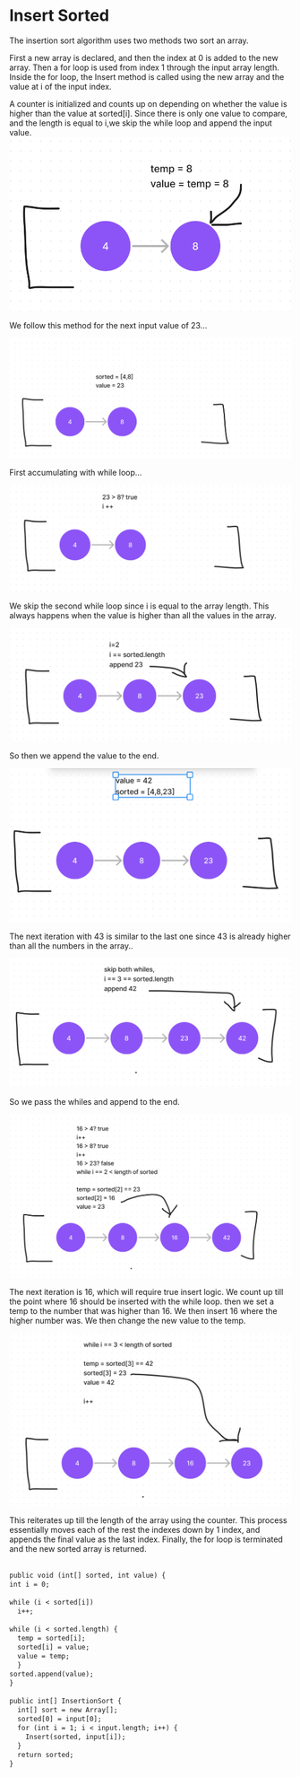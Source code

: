 # Insert Sorted

The insertion sort algorithm uses two methods two sort an array.

First a new array is declared, and then the index at 0 is added to the new array.
Then a for loop is used  from index 1 through the input array length.
Inside the for loop, the Insert method is called using the new array and the value at i of the input index.

A counter is initialized and counts up on depending on whether the value is higher than the value at sorted[i].
Since there is only one value to compare, and the length is equal to i,we skip the while loop and append the input value.
![step0](step0.png)

We follow this method for the next input value of 23...

![step2](step2.png)

First accumulating with while loop...

![step1](step1.png)

We skip the second while loop since i is equal to the array length.  This always happens when the value is higher than
all the values in the array.

![step3](step3.png)

So then we append the value to the end.

![step4](step4.png)

The next iteration with 43 is similar to the last one since 43 is already higher than all the numbers in the array..

![step5](step5.png)

So we pass the whiles and append to the end.

![step6](step6.png)

The next iteration is 16, which will require true insert logic.  We count up till the point where 16 should be inserted
with the while loop. then we set a temp to the number that was higher than 16. We then insert 16 where the higher number was.
We then change the new value to the temp.

![step7](step7.png)

This reiterates up till the length of the array using the counter. This process essentially moves each of the rest the indexes down by
1 index, and appends the final value as the last index.
Finally, the for loop is terminated and the new sorted array is returned.


```

public void (int[] sorted, int value) {
int i = 0;

while (i < sorted[i])
  i++;

while (i < sorted.length) {
  temp = sorted[i];
  sorted[i] = value;
  value = temp;
  }
sorted.append(value);
}

public int[] InsertionSort {
  int[] sort = new Array[];
  sorted[0] = input[0];
  for (int i = 1; i < input.length; i++) {
    Insert(sorted, input[i]);
  }
  return sorted;
}
```
